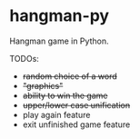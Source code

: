 # hangman-py
Hangman game in Python.

TODOs:
- ~~random choice of a word~~
- ~~"graphics"~~
- ~~ability to win the game~~
- ~~upper/lower case unification~~
- play again feature
- exit unfinished game feature
